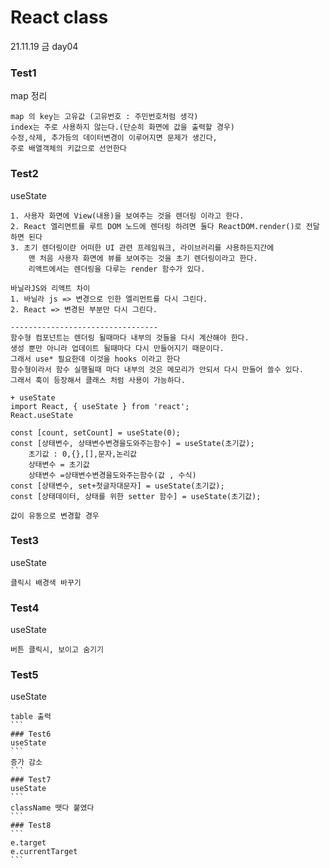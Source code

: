 # React class 
21.11.19 금 day04

### Test1 
map 정리
```
map 의 key는 고유값 (고유번호 : 주민번호처럼 생각)
index는 주로 사용하지 않는다.(단순히 화면에 값을 출력할 경우)
수정,삭제, 추가등의 데이터변경이 이루어지면 문제가 생긴다,
주로 배열객체의 키값으로 선언한다
```
### Test2
useState
```
1. 사용자 화면에 View(내용)을 보여주는 것을 렌더링 이라고 한다.
2. React 엘리면트를 루트 DOM 노드에 렌더링 하려면 둘다 ReactDOM.render()로 전달하면 된다
3. 초기 렌더링이란 어떠한 UI 관련 프레임워크, 라이브러리를 사용하든지간에 
    맨 처음 사용자 화면에 뷰를 보여주는 것을 초기 렌더링이라고 한다.
    리액트에서는 렌더링을 다루는 render 함수가 있다.

바닐라JS와 리액트 차이
1. 바닐라 js => 변경으로 인한 엘리먼트를 다시 그린다.
2. React => 변경된 부분만 다시 그린다.

---------------------------------
함수형 컴포넌트는 렌더링 될때마다 내부의 것들을 다시 계산해야 한다.
생성 뿐만 아니라 업데이트 될때마다 다시 만들어지기 때문이다.
그래서 use* 필요한데 이것을 hooks 이라고 한다
함수형이라서 함수 실행될때 마다 내부의 것은 메모리가 안되서 다시 만들어 쓸수 있다.
그래서 훅이 등장해서 클래스 처럼 사용이 가능하다.

+ useState
import React, { useState } from 'react';
React.useState

const [count, setCount] = useState(0);
const [상태변수, 상태변수변경을도와주는함수] = useState(초기값);
    초기값 : 0,{},[],문자,논리값
    상태변수 = 초기값
    상태변수 =상태변수변경을도와주는함수(값 , 수식)
const [상태변수, set+첫글자대문자] = useState(초기값);
const [상태데이터, 상태를 위한 setter 함수] = useState(초기값);

값이 유동으로 변경할 경우
```

### Test3
useState
```
클릭시 배경색 바꾸기
```
### Test4
useState
```
버튼 클릭시, 보이고 숨기기
````
### Test5
useState
````
table 출력
```
### Test6
useState
```
증가 감소
```
### Test7
useState
```
className 뗏다 붙였다
```
### Test8 
```
e.target
e.currentTarget
```
